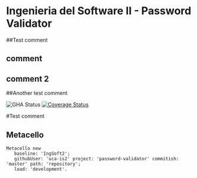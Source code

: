 # Ingenieria del Software II - Password Validator

##Test comment 
## comment
## comment 2
##Another test comment

![GHA Status](https://github.com/uca-is2/password-validator/actions/workflows/GHA.yml/badge.svg)
[![Coverage Status](https://coveralls.io/repos/github/uca-is2/password-validator/badge.svg?branch=master)](https://coveralls.io/github/uca-is2/password-validator?branch=master)

#Test comment

## Metacello

```smalltalk
Metacello new
   baseline: 'IngSoft2';
   githubUser: 'uca-is2' project: 'password-validator' commitish: 'master' path: 'repository';
   load: 'development'.
```
